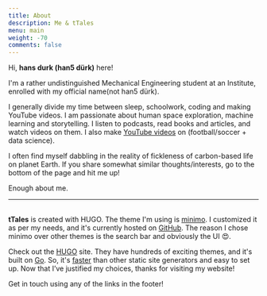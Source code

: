 ```yaml
---
title: About
description: Me & tTales
menu: main
weight: -70
comments: false
---
```


Hi, **hans durk (han5 dürk)** here!

I'm a rather undistinguished Mechanical Engineering student at an Institute, enrolled with my official name(not han5 dürk). 

I generally divide my time between sleep, schoolwork, coding and making YouTube videos. I am passionate about human space exploration, machine learning and storytelling. I listen to podcasts, read books and articles, and watch videos on them. I also make [YouTube videos](https://www.youtube.com/channel/UCYvbqYvGvhXCoIud49NfvKA) on (football/soccer + data science).

I often find myself dabbling in the reality of fickleness of carbon-based life on planet Earth. If you share somewhat similar thoughts/interests, go to the bottom of the page and hit me up!

Enough about me.
&nbsp;

___

\
**tTales** is created with HUGO. The theme I'm using is [minimo](https://themes.gohugo.io/minimo/). I customized it as per my needs, and it's currently hosted on [GitHub](https://github.com/han5durk/tTales). The reason I chose minimo over other themes is the search bar and obviously the UI :heart_eyes:.

Check out the [HUGO](https://gohugo.io/) site. They have hundreds of exciting themes, and it's built on [Go](https://en.wikipedia.org/wiki/Go_(programming_language)). So, it's [faster](https://gohugo.io/about/what-is-hugo/#how-fast-is-hugo) than other static site generators and easy to set up. Now that I’ve justified my choices, thanks for visiting my website!

Get in touch using any of the links in the footer!

